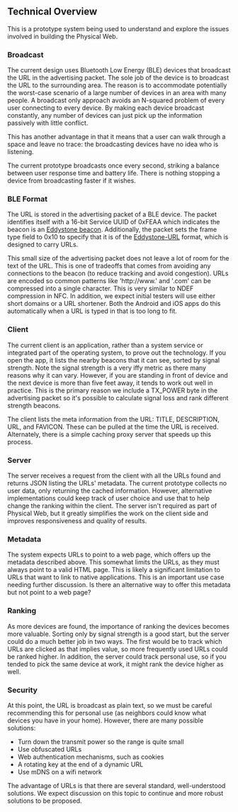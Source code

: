 ## Technical Overview
This is a prototype system being used to understand and explore the issues involved in building the Physical Web.

### Broadcast
The current design uses Bluetooth Low Energy (BLE) devices that broadcast the URL in the advertising packet. The sole job of the device is to broadcast the URL to the surrounding area. The reason is to accommodate potentially the worst-case scenario of a large number of devices in an area with many people.  A broadcast only approach avoids an N-squared problem of every user connecting to every device. By making each device broadcast constantly, any number of devices can just pick up the information passively with little conflict.

This has another advantage in that it means that a user can walk through a space and leave no trace: the broadcasting devices have no idea who is listening.

The current prototype broadcasts once every second, striking a balance between user response time and battery life. There is nothing stopping a device from broadcasting faster if it wishes.

### BLE Format
The URL is stored in the advertising packet of a BLE device. The packet identifies itself with a 16-bit Service UUID of 0xFEAA which indicates the beacon is an [Eddystone beacon](https://github.com/google/eddystone). Additionally, the packet sets the frame type field to 0x10 to specify that it is of the [Eddystone-URL](https://github.com/google/eddystone/tree/master/eddystone-url) format, which is designed to carry URLs.

This small size of the advertising packet does not leave a lot of room for the text of the URL. This is one of tradeoffs that comes from avoiding any connections to the beacon (to reduce tracking and avoid congestion). URLs are encoded so common patterns like 'http://www.' and '.com' can be compressed into a single character. This is very similar to NDEF compression in NFC. In addition, we expect initial testers will use either short domains or a URL shortener. Both the Android and iOS apps do this automatically when a URL is typed in that is too long to fit.

### Client
The current client is an application, rather than a system service or integrated part of the operating system, to prove out the technology. If you open the app, it lists the nearby beacons that it can see, sorted by signal strength. Note the signal strength is a very iffy metric as there many reasons why it can vary. However, if you are standing in front of device and the next device is more than five feet away, it tends to work out well in practice. This is the primary reason we include a TX_POWER byte in the advertising packet so it's possible to calculate signal loss and rank different strength beacons.

The client lists the meta information from the URL: TITLE, DESCRIPTION, URL, and FAVICON. These can be pulled at the time the URL is received. Alternately, there is a simple caching proxy server that speeds up this process.

### Server
The server receives a request from the client with all the URLs found and returns JSON listing the URLs' metadata. The current prototype collects no user data, only returning the cached information. However, alternative implementations could keep track of user choice and use that to help change the ranking within the client. The server isn't required as part of Physical Web, but it greatly simplifies the work on the client side and improves responsiveness and quality of results.

### Metadata
The system expects URLs to point to a web page, which offers up the metadata described above. This somewhat limits the URLs, as they must always point to a valid HTML page. This is likely a significant limitation to URLs that want to link to native applications. This is an important use case needing further discussion. Is there an alternative way to offer this metadata but not point to a web page?

### Ranking
As more devices are found, the importance of ranking the devices becomes more valuable. Sorting only by signal strength is a good start, but the server could do a much better job in two ways. The first would be to track which URLs are clicked as that implies value, so more frequently used URLs could be ranked higher. In addition, the server could track personal use, so if you tended to pick the same device at work, it might rank the device higher as well.

### Security
At this point, the URL is broadcast as plain text, so we must be careful recommending this for personal use (as neighbors could know what devices you have in your home). However, there are many possible solutions:

* Turn down the transmit power so the range is quite small
* Use obfuscated URLs
* Web authentication mechanisms, such as cookies
* A rotating key at the end of a dynamic URL
* Use mDNS on a wifi network

The advantage of URLs is that there are several standard, well-understood solutions. We expect discussion on this topic to continue and more robust solutions to be proposed.
